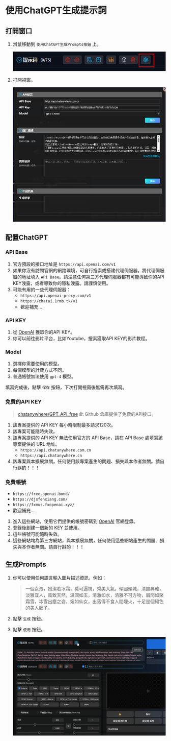 # 使用ChatGPT生成提示詞

## 打開窗口

1. 滑鼠移動到 `使用ChatGPT生成Prompts按鈕` 上。

   ![](../assets/images/UsingChatgptToGeneratePrompts/chatgpt_btn.png)

2. 打開視窗。

   ![](../assets/images/UsingChatgptToGeneratePrompts/chatgpt.png)

## 配置ChatGPT

### API Base

1. 官方預設的接口地址是 `https://api.openai.com/v1`
2. 如果你沒有訪問官網的網路環境，可自行搜索或搭建代理伺服器。將代理伺服器的地址填入 `API Base`。請注意任何第三方代理伺服器都有可能導致你的API
   KEY洩露，或者導致你的隱私洩露。請謹慎使用。
3. 可能有用的一些代理伺服器：
   - `https://api.openai-proxy.com/v1`
   - `https://chatai.1rmb.tk/v1`
   - 歡迎補充...

### API KEY

1. 從 [OpenAI](https://platform.openai.com/docs/introduction) 獲取你的API KEY。
2. 你可以前往影片平台，比如Youtube，搜索獲取API KEY的影片教程。

### Model

1. 選擇你需要使用的模型。
2. 每個模型的計費方式不同。
3. 普通帳號無法使用 `gpt-4` 模型。

填寫完成後，點擊 `保存` 按鈕，下次打開視窗後無需再次填寫。

### 免費的API KEY

> [chatanywhere/GPT_API_free](https://github.com/chatanywhere/GPT_API_free) 此 Github 倉庫提供了免費的API接口。

1. 該專案提供的 API KEY 每小時限制最多請求120次。
2. 該專案可能隨時失效。
3. 該專案提供的 API KEY 無法使用官方的 API Base，請在 API Base 處填寫該專案提供的 URL 地址。
   - `https://api.chatanywhere.com.cn`
   - `https://api.chatanywhere.cn`
4. 該專案與本擴展無關，任何使用該專案產生的問題、損失與本作者無關。請自行斟酌！！！

### 免費帳號

- `https://free.openai.bond/`
- `https://djsfenxiang.com/`
- `https://fxmus.fxopenai.xyz/`
- 歡迎補充...

1. 進入這些網站，使用它們提供的帳號密碼到 [OpenAI](https://platform.openai.com/docs/introduction) 官網登錄。
2. 登錄後創建一個新的 KEY 並使用。
3. 這些帳號可能隨時失效。
4. 這些網站均為第三方網站，與本擴展無關，任何使用這些網站產生的問題、損失與本作者無關。請自行斟酌！！！

## 生成Prompts

1. 你可以使用任何語言輸入圖片描述資訊，例如：

   > 一個女孩，她潔若冰霜，莫可逼視，秀美大氣，傾國傾城，清韻典雅，淡雅宜人，風致天然，溫潤如玉，清澈如水，清雅不可方物，眉間如聚霜雪，冰雪出塵之姿，宛如仙女，出落得不食人間煙火，十足是個絕色的美人胚子。

2. 點擊 `生成` 按鈕。

3. 點擊 `使用` 按鈕。

   ![](../assets/images/demo.chatgpt.gif)